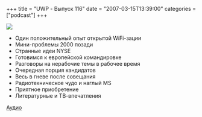 +++
title = "UWP - Выпуск 116"
date = "2007-03-15T13:39:00"
categories = ["podcast"]
+++

![](https://podcast.umputun.com/images/uwp/uwp116.jpg)


- Один положительный опыт открытой WiFi-зации
- Мини-проблемы 2000 позади
- Странные идеи NYSE
- Готовимся к европейской командировке
- Разговоры на нерабочие темы в рабочее время
- Очередная порция кандидатов
- Весь в гневе после совещания
- Радиотехническое чудо и наглый MS
- Приятное приобретение
- Литературные и ТВ-впечатления

[Аудио](https://podcast.umputun.com/media/ump_podcast116.mp3)
<audio src="https://podcast.umputun.com/media/ump_podcast116.mp3" preload="none">